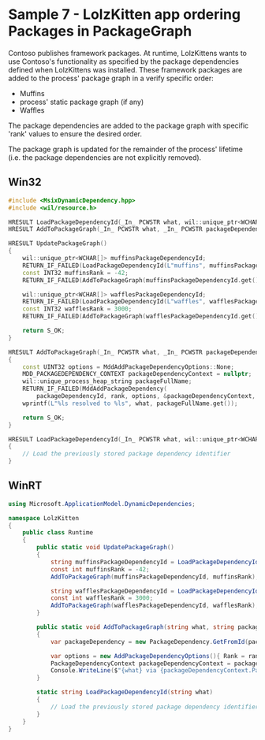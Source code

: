 # Sample 7 - LolzKitten app ordering Packages in PackageGraph

Contoso publishes framework packages. At runtime, LolzKittens wants to use Contoso's functionality as specified by the package dependencies defined when LolzKittens was installed. These framework packages are added to the process' package graph in a verify specific order:
* Muffins
* process' static package graph (if any)
* Waffles

The package dependencies are added to the package graph with specific 'rank' values to ensure the desired order.

The package graph is updated for the remainder of the process' lifetime (i.e. the package dependencies are not explicitly removed).

## Win32

```c++
#include <MsixDynamicDependency.hpp>
#include <wil/resource.h>

HRESULT LoadPackageDependencyId(_In_ PCWSTR what, wil::unique_ptr<WCHAR[]>& packageDependencyId);
HRESULT AddToPackageGraph(_In_ PCWSTR what, _In_ PCWSTR packageDependencyId, INT32 rank);

HRESULT UpdatePackageGraph()
{
    wil::unique_ptr<WCHAR[]> muffinsPackageDependencyId;
    RETURN_IF_FAILED(LoadPackageDependencyId(L"muffins", muffinsPackageDependencyId));
    const INT32 muffinsRank = -42;
    RETURN_IF_FAILED(AddToPackageGraph(muffinsPackageDependencyId.get(), muffinsRank));

    wil::unique_ptr<WCHAR[]> wafflesPackageDependencyId;
    RETURN_IF_FAILED(LoadPackageDependencyId(L"waffles", wafflesPackageDependencyId));
    const INT32 wafflesRank = 3000;
    RETURN_IF_FAILED(AddToPackageGraph(wafflesPackageDependencyId.get(), wafflesRank));

    return S_OK;
}

HRESULT AddToPackageGraph(_In_ PCWSTR what, _In_ PCWSTR packageDependencyId, INT32 rank)
{
    const UINT32 options = MddAddPackageDependencyOptions::None;
    MDD_PACKAGEDEPENDENCY_CONTEXT packageDependencyContext = nullptr;
    wil::unique_process_heap_string packageFullName;
    RETURN_IF_FAILED(MddAddPackageDependency(
        packageDependencyId, rank, options, &packageDependencyContext, &packageFullName));
    wprintf(L"%ls resolved to %ls", what, packageFullName.get());

    return S_OK;
}

HRESULT LoadPackageDependencyId(_In_ PCWSTR what, wil::unique_ptr<WCHAR[]>& packageDependencyId)
{
    // Load the previously stored package dependency identifier
}
```

## WinRT

```c#
using Microsoft.ApplicationModel.DynamicDependencies;

namespace LolzKitten
{
    public class Runtime
    {
        public static void UpdatePackageGraph()
        {
            string muffinsPackageDependencyId = LoadPackageDependencyId(L"muffins");
            const int muffinsRank = -42;
            AddToPackageGraph(muffinsPackageDependencyId, muffinsRank);

            string wafflesPackageDependencyId = LoadPackageDependencyId(L"waffles");
            const int wafflesRank = 3000;
            AddToPackageGraph(wafflesPackageDependencyId, wafflesRank);
        }

        public static void AddToPackageGraph(string what, string packageDependencyId, int rank)
        {
            var packageDependency = new PackageDependency.GetFromId(packageDependencyId);

            var options = new AddPackageDependencyOptions(){ Rank = rank };
            PackageDependencyContext packageDependencyContext = packageDependency.Add(options);
            Console.WriteLine($"{what} via {packageDependencyContext.PackageFullName}");
        }

        static string LoadPackageDependencyId(string what)
        {
            // Load the previously stored package dependency identifier
        }
    }
}
```
